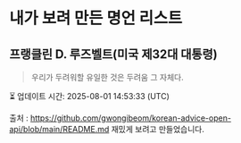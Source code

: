 # 내가 보려 만든 명언 리스트

##  프랭클린 D. 루즈벨트(미국 제32대 대통령)
> 우리가 두려워할 유일한 것은 두려움 그 자체다.


⏳ 업데이트 시간: 2025-08-01 14:53:33 (UTC)

출처 : https://github.com/gwongibeom/korean-advice-open-api/blob/main/README.md
재밌게 보려고 만들었습니다.

